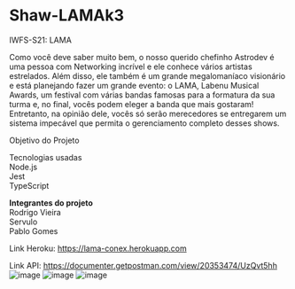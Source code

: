 # Shaw-LAMAk3

IWFS-S21: LAMA

Como você deve saber muito bem, o nosso querido chefinho Astrodev é uma pessoa com Networking incrível e ele conhece vários artistas estrelados. Além disso, ele também é um grande megalomaníaco visionário e está planejando fazer um grande evento: o LAMA, Labenu Musical Awards, um festival  com várias bandas famosas para a formatura da sua turma e, no final, vocês podem eleger a banda que mais gostaram! Entretanto, na opinião dele, vocês só serão merecedores se entregarem um sistema impecável que permita o gerenciamento completo desses shows.

Objetivo do Projeto

Tecnologias usadas
<br>
Node.js
<br>
Jest
<br>
TypeScript

<strong> Integrantes do projeto </strong>
<br> Rodrigo Vieira 
<br> Servulo 
<br>Pablo Gomes


Link Heroku:
https://lama-conex.herokuapp.com

Link API:
https://documenter.getpostman.com/view/20353474/UzQvt5hh
<br>
![image](https://user-images.githubusercontent.com/93896739/179334808-60c345a2-e233-422f-ab6a-aab95f07c43b.png)
![image](https://user-images.githubusercontent.com/93896739/179409747-4b6a7d0e-81c0-4153-9e0d-69e943e21a06.png)
![image](https://user-images.githubusercontent.com/93896739/179409991-ea786de3-9b28-4e59-96cc-1f72c888f4ae.png)





